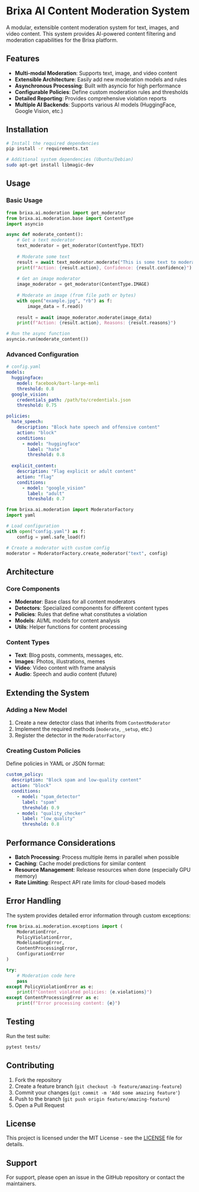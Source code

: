 # Brixa AI Content Moderation System

A modular, extensible content moderation system for text, images, and video content. This system provides AI-powered content filtering and moderation capabilities for the Brixa platform.

## Features

- **Multi-modal Moderation**: Supports text, image, and video content
- **Extensible Architecture**: Easily add new moderation models and rules
- **Asynchronous Processing**: Built with asyncio for high performance
- **Configurable Policies**: Define custom moderation rules and thresholds
- **Detailed Reporting**: Provides comprehensive violation reports
- **Multiple AI Backends**: Supports various AI models (HuggingFace, Google Vision, etc.)

## Installation

```bash
# Install the required dependencies
pip install -r requirements.txt

# Additional system dependencies (Ubuntu/Debian)
sudo apt-get install libmagic-dev
```

## Usage

### Basic Usage

```python
from brixa.ai.moderation import get_moderator
from brixa.ai.moderation.base import ContentType
import asyncio

async def moderate_content():
    # Get a text moderator
    text_moderator = get_moderator(ContentType.TEXT)
    
    # Moderate some text
    result = await text_moderator.moderate("This is some text to moderate")
    print(f"Action: {result.action}, Confidence: {result.confidence}")
    
    # Get an image moderator
    image_moderator = get_moderator(ContentType.IMAGE)
    
    # Moderate an image (from file path or bytes)
    with open("example.jpg", "rb") as f:
        image_data = f.read()
    
    result = await image_moderator.moderate(image_data)
    print(f"Action: {result.action}, Reasons: {result.reasons}")

# Run the async function
asyncio.run(moderate_content())
```

### Advanced Configuration

```yaml
# config.yaml
models:
  huggingface:
    model: facebook/bart-large-mnli
    threshold: 0.8
  google_vision:
    credentials_path: /path/to/credentials.json
    threshold: 0.75

policies:
  hate_speech:
    description: "Block hate speech and offensive content"
    action: "block"
    conditions:
      - model: "huggingface"
        label: "hate"
        threshold: 0.8
  
  explicit_content:
    description: "Flag explicit or adult content"
    action: "flag"
    conditions:
      - model: "google_vision"
        label: "adult"
        threshold: 0.7
```

```python
from brixa.ai.moderation import ModeratorFactory
import yaml

# Load configuration
with open("config.yaml") as f:
    config = yaml.safe_load(f)

# Create a moderator with custom config
moderator = ModeratorFactory.create_moderator("text", config)
```

## Architecture

### Core Components

- **Moderator**: Base class for all content moderators
- **Detectors**: Specialized components for different content types
- **Policies**: Rules that define what constitutes a violation
- **Models**: AI/ML models for content analysis
- **Utils**: Helper functions for content processing

### Content Types

- **Text**: Blog posts, comments, messages, etc.
- **Images**: Photos, illustrations, memes
- **Video**: Video content with frame analysis
- **Audio**: Speech and audio content (future)

## Extending the System

### Adding a New Model

1. Create a new detector class that inherits from `ContentModerator`
2. Implement the required methods (`moderate`, `_setup`, etc.)
3. Register the detector in the `ModeratorFactory`

### Creating Custom Policies

Define policies in YAML or JSON format:

```yaml
custom_policy:
  description: "Block spam and low-quality content"
  action: "block"
  conditions:
    - model: "spam_detector"
      label: "spam"
      threshold: 0.9
    - model: "quality_checker"
      label: "low_quality"
      threshold: 0.8
```

## Performance Considerations

- **Batch Processing**: Process multiple items in parallel when possible
- **Caching**: Cache model predictions for similar content
- **Resource Management**: Release resources when done (especially GPU memory)
- **Rate Limiting**: Respect API rate limits for cloud-based models

## Error Handling

The system provides detailed error information through custom exceptions:

```python
from brixa.ai.moderation.exceptions import (
    ModerationError,
    PolicyViolationError,
    ModelLoadingError,
    ContentProcessingError,
    ConfigurationError
)

try:
    # Moderation code here
    pass
except PolicyViolationError as e:
    print(f"Content violated policies: {e.violations}")
except ContentProcessingError as e:
    print(f"Error processing content: {e}")
```

## Testing

Run the test suite:

```bash
pytest tests/
```

## Contributing

1. Fork the repository
2. Create a feature branch (`git checkout -b feature/amazing-feature`)
3. Commit your changes (`git commit -m 'Add some amazing feature'`)
4. Push to the branch (`git push origin feature/amazing-feature`)
5. Open a Pull Request

## License

This project is licensed under the MIT License - see the [LICENSE](LICENSE) file for details.

## Support

For support, please open an issue in the GitHub repository or contact the maintainers.
